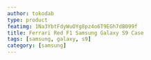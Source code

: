 ```yaml
---
author: tokodab
type: product
featimg: 1Na3YbtFdyWuOYg8pz4o6T9EGh7dB099f
title: Ferrari Red F1 Samsung Galaxy S9 Case
tags: [samsung, galaxy, s9]
category: [samsung]
---
```

